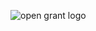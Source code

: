 ![open grant logo](https://raw.githubusercontent.com/w3f/General-Grants-Program/master/src/badge_black.svg)
